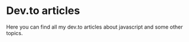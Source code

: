 # Dev.to articles

Here you can find all my dev.to articles about javascript and some other topics.
